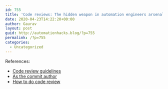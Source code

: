 ```yaml
---
id: 755
title: 'Code reviews: The hidden weapon in automation engineers arsenal'
date: 2020-04-23T14:22:20+00:00
author: Gaurav
layout: post
guid: http://automationhacks.blog/?p=755
permalink: /?p=755
categories:
  - Uncategorized
---
```

References:

  * <a href="https://google.github.io/eng-practices/review/reviewer/standard.html#conflicts" target="_blank" rel="noopener">Code review guidelines</a>
  * <a href="https://google.github.io/eng-practices/review/developer/" target="_blank" rel="noopener">As the commit author</a>
  * <a href="https://google.github.io/eng-practices/review/reviewer/" target="_blank" rel="noopener">How to do code review</a>